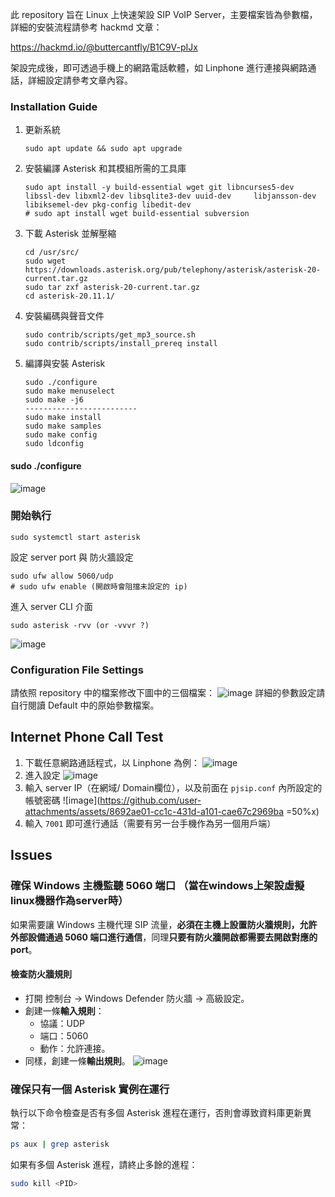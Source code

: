 此 repository 旨在 Linux 上快速架設 SIP VoIP Server，主要檔案皆為參數檔，詳細的安裝流程請參考 hackmd 文章：

https://hackmd.io/@buttercantfly/B1C9V-pIJx

架設完成後，即可透過手機上的網路電話軟體，如 Linphone 進行連接與網路通話，詳細設定請參考文章內容。


### Installation Guide
1. 更新系統
    ```bash!
    sudo apt update && sudo apt upgrade
    ```
2. 安裝編譯 Asterisk 和其模組所需的工具庫
    ```bash!
    sudo apt install -y build-essential wget git libncurses5-dev libssl-dev libxml2-dev libsqlite3-dev uuid-dev     libjansson-dev libiksemel-dev pkg-config libedit-dev
    # sudo apt install wget build-essential subversion
    ```
3. 下載 Asterisk 並解壓縮
    ```bash!
    cd /usr/src/
    sudo wget https://downloads.asterisk.org/pub/telephony/asterisk/asterisk-20-current.tar.gz
    sudo tar zxf asterisk-20-current.tar.gz
    cd asterisk-20.11.1/
    ```
4. 安裝編碼與聲音文件
    ```
    sudo contrib/scripts/get_mp3_source.sh
    sudo contrib/scripts/install_prereq install
    ```
5. 編譯與安裝 Asterisk
    ```bash!
    sudo ./configure
    sudo make menuselect
    sudo make -j6
    -------------------------
    sudo make install
    sudo make samples
    sudo make config
    sudo ldconfig
    ```

#### sudo ./configure
![image](https://github.com/user-attachments/assets/ad7d9162-f68f-4289-a0b4-22391a8cdd5e|=50%x)


### 開始執行
```
sudo systemctl start asterisk
```

設定 server port 與 防火牆設定
```
sudo ufw allow 5060/udp
# sudo ufw enable (開啟時會阻擋未設定的 ip)
```

進入 server CLI 介面
```
sudo asterisk -rvv (or -vvvr ?)
```
![image](https://github.com/user-attachments/assets/69fbb6af-2c47-4328-8efa-519073b52447)


### Configuration File Settings
請依照 repository 中的檔案修改下圖中的三個檔案：
![image](https://github.com/user-attachments/assets/08f01767-ad3c-4f19-83f8-124e9dc5a004)
詳細的參數設定請自行閱讀 Default 中的原始參數檔案。

## Internet Phone Call Test

1. 下載任意網路通話程式，以 Linphone 為例：
    ![image](https://github.com/user-attachments/assets/71a9894b-265e-4aad-8117-02c5e3b97adf)
2. 進入設定
    ![image](https://github.com/user-attachments/assets/0a1cdcd6-70b4-47af-accd-cbf9ab74689a)
3. 輸入 server IP（在網域/ Domain欄位），以及前面在 `pjsip.conf` 內所設定的帳號密碼
    ![image](https://github.com/user-attachments/assets/8692ae01-cc1c-431d-a101-cae67c2969ba =50%x)
4. 輸入 `7001` 即可進行通話（需要有另一台手機作為另一個用戶端）


## Issues

### 確保 Windows 主機監聽 5060 端口 （當在windows上架設虛擬linux機器作為server時）
如果需要讓 Windows 主機代理 SIP 流量，**必須在主機上設置防火牆規則，允許外部設備通過 5060 端口進行通信**，同理**只要有防火牆開啟都需要去開啟對應的 port**。

#### 檢查防火牆規則
- 打開 控制台 → Windows Defender 防火牆 → 高級設定。
- 創建一條**輸入規則**：
    * 協議：UDP
    * 端口：5060
    * 動作：允許連接。
- 同樣，創建一條**輸出規則**。
    ![image](https://github.com/user-attachments/assets/b51f3939-e700-407d-998c-f20a479f87f9)

### 確保只有一個 Asterisk 實例在運行
執行以下命令檢查是否有多個 Asterisk 進程在運行，否則會導致資料庫更新異常：

```bash
ps aux | grep asterisk
```
如果有多個 Asterisk 進程，請終止多餘的進程：
```bash
sudo kill <PID>
```
